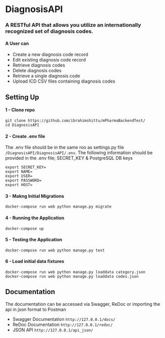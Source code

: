 # DiagnosisAPI

### A RESTful API that allows you utilize an internationally recognized set of diagnosis codes.

#### A User can 
- Create a new diagnosis code record
- Edit existing diagnosis code record
- Retrieve diagnosis codes 
- Delete diagnosis codes 
- Retrieve a single diagnosis code
- Upload ICD CSV files containing diagnosis codes 

##  Setting Up

#### 1 - Clone repo
```
git clone https://github.com/ibrahimshittu/mPharmaBackendTest/
cd DiagnosisAPI
```

#### 2 - Create .env file

The .env file should be in the same roo as settings.py file ```/DiagnosisAPI/DiagnosisAPI/.env```. 
The following information should be provided in the .env file; SECRET_KEY & PostgreSQL DB keys

```
export SECRET_KEY=
export NAME=
export USER=
export PASSWORD=
export HOST=
```
#### 3 - Makng Initial Migrations
```
docker-compose run web python manage.py migrate
```

#### 4 - Running the Application
```
docker-compose up
```

#### 5 - Testing the Application
```
docker-compose run web python manage.py test
```

#### 6 - Load initial data fixtures
```
docker-compose run web python manage.py loaddata category.json
docker-compose run web python manage.py loaddata codes.json
```

##  Documentation 

The documentation can be accessed via Swagger, ReDoc or importing the api in json format to Postman

* Swagger Documentation
```http://127.0.0.1/docs/```
* ReDoc Documentation
```http://127.0.0.1/redoc/```
* JSON API 
```http://127.0.0.1/api_json/```

